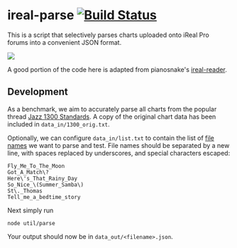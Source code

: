 # ireal-parse [![Build Status](https://travis-ci.org/realtimerealbook/ireal-parse.svg?branch=master)](https://travis-ci.org/realtimerealbook/ireal-parse)

This is a script that selectively parses charts uploaded onto iReal Pro forums into a convenient JSON format.

![](https://github.com/realtimerealbook/ireal-parse/raw/master/docs/images/demo.gif)

A good portion of the code here is adapted from pianosnake's [ireal-reader](https://www.npmjs.com/package/ireal-reader).

## Development

As a benchmark, we aim to accurately parse all charts from the popular thread [Jazz 1300 Standards](https://www.irealb.com/forums/showthread.php?12753-Jazz-1300-Standards). A copy of the original chart data has been included in `data_in/1300_orig.txt`.

Optionally, we can configure `data_in/list.txt` to contain the list of [file names]((http://www.irealb.com/forums/showthread.php?4522-Jazz-1300-Standards-Individual-Songs)) we want to parse and test. File names should be separated by a new line, with spaces replaced by underscores, and special characters escaped:

```
Fly_Me_To_The_Moon
Got_A_Match\?
Here\'s_That_Rainy_Day
So_Nice_\(Summer_Samba\)
St\._Thomas
Tell_me_a_bedtime_story
```

Next simply run

```
node util/parse
```

Your output should now be in `data_out/<filename>.json`.
